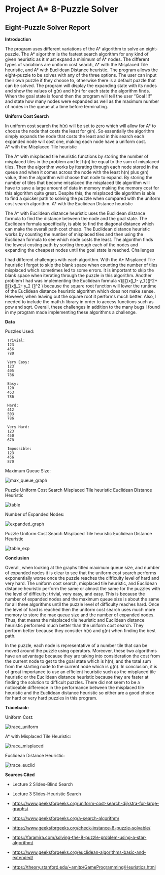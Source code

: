 # Project A* 8-Puzzle Solver

 ## Eight-Puzzle Solver Report ##
 
 **Introduction**

  The program uses different variations of the A* algorithm to solve an eight-puzzle. The A* algorithm is the fastest search algorithm for any kind of given heuristic as it must expand a minimum of A* nodes. The different types of variations are uniform cost search, A* with the Misplaced Tile heuristic, and A* with Euclidean Distance heuristic. The program allows the eight-puzzle to be solves with any of the three options. The user can input their own puzzle if they choose to, otherwise there is a default puzzle that can be solved. The program will display the expanding state with its nodes and show the values of g(n) and h(n) for each state the algorithm finds. When the goal state is found then the program will tell the user “Goal !!!” and state how many nodes were expanded as well as the maximum number of nodes in the queue at a time before terminating. 

 **Uniform Cost Search**

  In uniform cost search the h(n) will be set to zero which will allow for A* to choose the node that costs the least for g(n). So essentially the algorithm simply expands the node that costs the least and in this search each expanded node will cost one, making each node have a uniform cost.  
 A* with the Misplaced Tile heuristic

  The A* with misplaced tile heuristic functions by storing the number of misplaced tiles in the problem and let h(n) be equal to the sum of misplaced tiles.  Then the algorithm works by iterating through each node stored in the queue and when it comes across the node with the least h(n) plus g(n) value, then the algorithm will choose that node to expand. By storing the number of tiles that become misplaced the misplaced tile algorithm will have to save a large amount of data in memory making the memory cost for this algorithm quite great. Despite this, the misplaced tile algorithm is able to find a quicker path to solving the puzzle when compared with the uniform cost search algorithm. 
 A* with the Euclidean Distance heuristic

  The A* with Euclidean distance heuristic uses the Euclidean distance formula to find the distance between the node and the goal state. The Euclidean formula specifically, is able to find the diagonal distance which can make the overall path cost cheap. The Euclidean distance heuristic works by counting the number of misplaced tiles and then using the Euclidean formula to see which node costs the least. The algorithm finds the lowest costing path by sorting through each of the nodes and expanding the cheapest nodes until the goal state is reached. 
 Challenges

  I had different challenges with each algorithm. With the A* Misplaced Tile heuristic I forgot to skip the blank space when counting the number of tiles misplaced which sometimes led to some errors. It is important to skip the blank space when iterating through the puzzle in this algorithm. Another problem I had was implementing the Euclidean formula √(〖〖(x〗_1- y_1  )〗^2+〖〖(x〗_2- y_2  )〗^2 )    because the square root function will lower the runtime of the Euclidean distance heuristic algorithm which does not make sense. However, when leaving out the square root it performs much better. Also, I needed to include the math.h library in order to access functions such as pow and sqrt. Overall, these challenges in addition to the many bugs I found in my program made implementing these algorithms a challenge. 


 **Data**

  Puzzles Used:

     Trivial:
     123
     456
     780

     Very Easy:
     123
     405
     786

     Easy:
     120
     453
     786

     Hard:
     412
     503
     786

     Very Hard:
     123
     450
     678

     Impossible:
     123
     456
     870



 Maximum Queue Size:
 
 ![max_queue_graph](https://imgur.com/piSt3kc.png)

   Puzzle	Uniform Cost Search	Misplaced Tile heuristic	Euclidean Distance Heuristic

   ![table](https://i.imgur.com/gomLR61.png)


 Number of Expanded Nodes:

 ![expanded_graph](https://imgur.com/KIyzR5W.png)

  Puzzle	Uniform Cost Search	Misplaced Tile heuristic	Euclidean Distance Heuristic

  ![table_exp](https://i.imgur.com/qHMp4BY.png)



 **Conclusion**

 Overall, when looking at the graphs titled maximum queue size, and number of expanded nodes it is clear to see that the uniform cost search performs exponentially worse once the puzzle reaches the difficulty level of hard and very hard. The uniform cost search, misplaced tile heuristic, and Euclidean distance heuristic perform the same or almost the same for the puzzles with the level of difficulty: trivial, very easy, and easy. This is because the number of expanded nodes and the maximum queue size is about the same for all three algorithms until the puzzle level of difficulty reaches hard. 
 Once the level of hard is reached then the uniform cost search uses much more memory to store the max queue size and the number of expanded nodes. Thus, that means the misplaced tile heuristic and Euclidean distance heuristic performed much better than the uniform cost search. They perform better because they consider h(n) and g(n) when finding the best path. 

In the puzzle, each node is representative of a number tile that can be moved around the puzzle using operators. Moreover, these two algorithms have an advantage because they are taking into consideration the cost from the current node to get to the goal state which is h(n), and the total sum from the starting node to the current node which is g(n). 
 In conclusion, it is of great importance to use an efficient heuristic such as the misplaced tile heuristic or the Euclidean distance heuristic because they are faster at finding the solution to difficult puzzles. There did not seem to be a noticeable difference in the performance between the misplaced tile heuristic and the Euclidean distance heuristic so either are a good choice for hard or very hard puzzles in this program. 


 **Traceback:**

 Uniform Cost:

 ![trace_uniform](https://i.imgur.com/YSOJ4mX.png)


 A* with Misplaced Tile Heuristic:

  ![trace_misplaced](https://imgur.com/7P5GNdX.png)


 Euclidean Distance Heuristic:

 ![trace_euclid](https://imgur.com/llUV4rr.png)


 **Sources Cited**

  * Lecture 2 Slides-Blind Search
  
  * Lecture 3 Slides-Heuristic Search
  
  * https://www.geeksforgeeks.org/uniform-cost-search-dijkstra-for-large-graphs/
  
  * https://www.geeksforgeeks.org/a-search-algorithm/
  
  * https://www.geeksforgeeks.org/check-instance-8-puzzle-solvable/
  
  * https://faramira.com/solving-the-8-puzzle-problem-using-a-star-algorithm/
  
  * https://www.geeksforgeeks.org/euclidean-algorithms-basic-and-extended/
  
  * https://theory.stanford.edu/~amitp/GameProgramming/Heuristics.html



